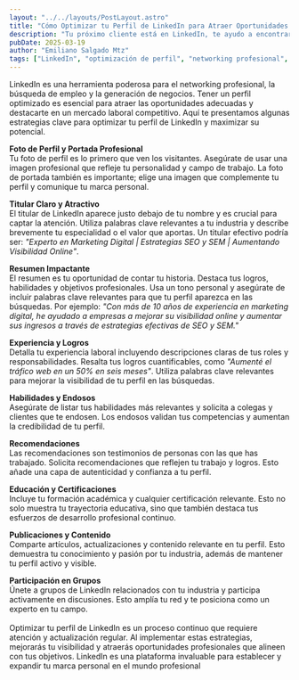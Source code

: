 ```yaml
---
layout: "../../layouts/PostLayout.astro"
title: "Cómo Optimizar tu Perfil de LinkedIn para Atraer Oportunidades Profesionales"
description: "Tu próximo cliente está en LinkedIn, te ayudo a encontrarlo."
pubDate: 2025-03-19
author: "Emiliano Salgado Mtz"
tags: ["LinkedIn", "optimización de perfil", "networking profesional", "búsqueda de empleo", "generación de negocios", "marca personal", "estrategias de marketing"]
---
```

LinkedIn es una herramienta poderosa para el networking profesional, la búsqueda de empleo y la generación de negocios. Tener un perfil optimizado es esencial para atraer las oportunidades adecuadas y destacarte en un mercado laboral competitivo. Aquí te presentamos algunas estrategias clave para optimizar tu perfil de LinkedIn y maximizar su potencial.  

**Foto de Perfil y Portada Profesional**<br/>
Tu foto de perfil es lo primero que ven los visitantes. Asegúrate de usar una imagen profesional que refleje tu personalidad y campo de trabajo. La foto de portada también es importante; elige una imagen que complemente tu perfil y comunique tu marca personal.  

**Titular Claro y Atractivo**<br/>
El titular de LinkedIn aparece justo debajo de tu nombre y es crucial para captar la atención. Utiliza palabras clave relevantes a tu industria y describe brevemente tu especialidad o el valor que aportas. Un titular efectivo podría ser: *"Experto en Marketing Digital | Estrategias SEO y SEM | Aumentando Visibilidad Online"*.  

**Resumen Impactante**<br/>
El resumen es tu oportunidad de contar tu historia. Destaca tus logros, habilidades y objetivos profesionales. Usa un tono personal y asegúrate de incluir palabras clave relevantes para que tu perfil aparezca en las búsquedas. Por ejemplo: *"Con más de 10 años de experiencia en marketing digital, he ayudado a empresas a mejorar su visibilidad online y aumentar sus ingresos a través de estrategias efectivas de SEO y SEM."*  

**Experiencia y Logros**<br/>
Detalla tu experiencia laboral incluyendo descripciones claras de tus roles y responsabilidades. Resalta tus logros cuantificables, como *"Aumenté el tráfico web en un 50% en seis meses"*. Utiliza palabras clave relevantes para mejorar la visibilidad de tu perfil en las búsquedas.  

**Habilidades y Endosos**<br/>
Asegúrate de listar tus habilidades más relevantes y solicita a colegas y clientes que te endosen. Los endosos validan tus competencias y aumentan la credibilidad de tu perfil.  

**Recomendaciones**<br/>
Las recomendaciones son testimonios de personas con las que has trabajado. Solicita recomendaciones que reflejen tu trabajo y logros. Esto añade una capa de autenticidad y confianza a tu perfil.  

**Educación y Certificaciones**<br/>
Incluye tu formación académica y cualquier certificación relevante. Esto no solo muestra tu trayectoria educativa, sino que también destaca tus esfuerzos de desarrollo profesional continuo.  

**Publicaciones y Contenido**<br/>
Comparte artículos, actualizaciones y contenido relevante en tu perfil. Esto demuestra tu conocimiento y pasión por tu industria, además de mantener tu perfil activo y visible.  

**Participación en Grupos**<br/>
Únete a grupos de LinkedIn relacionados con tu industria y participa activamente en discusiones. Esto amplía tu red y te posiciona como un experto en tu campo.  
<br/>
Optimizar tu perfil de LinkedIn es un proceso continuo que requiere atención y actualización regular. Al implementar estas estrategias, mejorarás tu visibilidad y atraerás oportunidades profesionales que alineen con tus objetivos. LinkedIn es una plataforma invaluable para establecer y expandir tu marca personal en el mundo profesional